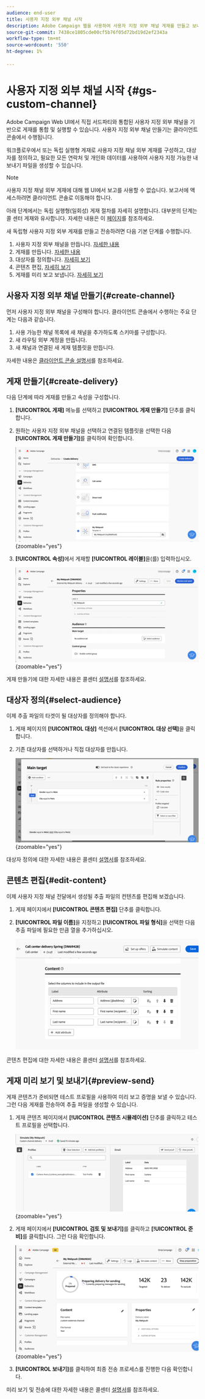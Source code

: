 ```yaml
---
audience: end-user
title: 사용자 지정 외부 채널 시작
description: Adobe Campaign 웹을 사용하여 사용자 지정 외부 채널 게재를 만들고 보내는 방법을 알아봅니다
source-git-commit: 7438ce1805cde00cf5b76f05d72bd19d2ef2343a
workflow-type: tm+mt
source-wordcount: '550'
ht-degree: 1%

---
```


# 사용자 지정 외부 채널 시작 {#gs-custom-channel}

Adobe Campaign Web UI에서 직접 서드파티와 통합된 사용자 지정 외부 채널을 기반으로 게재를 통합 및 실행할 수 있습니다. 사용자 지정 외부 채널 만들기는 클라이언트 콘솔에서 수행됩니다.

워크플로우에서 또는 독립 실행형 게재로 사용자 지정 채널 외부 게재를 구성하고, 대상자를 정의하고, 필요한 모든 연락처 및 개인화 데이터를 사용하여 사용자 지정 가능한 내보내기 파일을 생성할 수 있습니다.

>[!NOTE]
>
>사용자 지정 채널 외부 게재에 대해 웹 UI에서 보고를 사용할 수 없습니다. 보고서에 액세스하려면 클라이언트 콘솔로 이동해야 합니다.

아래 단계에서는 독립 실행형(일회성) 게재 절차를 자세히 설명합니다. 대부분의 단계는 콜 센터 게재와 유사합니다. 자세한 내용은 이 [페이지](../call-center/create-call-center.md)를 참조하세요.

새 독립형 사용자 지정 외부 게재를 만들고 전송하려면 다음 기본 단계를 수행합니다.

1. 사용자 지정 외부 채널을 만듭니다. [자세한 내용](#create-channel)
1. 게재를 만듭니다. [자세한 내용](#create-delivery)
1. 대상자를 정의합니다. [자세히 보기](#select-audience)
1. 콘텐츠 편집, [자세히 보기](#edit-content)
1. 게재를 미리 보고 보냅니다. [자세히 보기](#preview-send)

## 사용자 지정 외부 채널 만들기{#create-channel}

먼저 사용자 지정 외부 채널을 구성해야 합니다. 클라이언트 콘솔에서 수행하는 주요 단계는 다음과 같습니다.

1. 사용 가능한 채널 목록에 새 채널을 추가하도록 스키마를 구성합니다.
1. 새 라우팅 외부 계정을 만듭니다.
1. 새 채널과 연결된 새 게재 템플릿을 만듭니다.

자세한 내용은 [클라이언트 콘솔 설명서](https://experienceleague.adobe.com/docs/campaign/campaign-v8/send/custom-channel.html)를 참조하세요.

## 게재 만들기{#create-delivery}

다음 단계에 따라 게재를 만들고 속성을 구성합니다.

1. **[!UICONTROL 게재]** 메뉴를 선택하고 **[!UICONTROL 게재 만들기]** 단추를 클릭합니다.

1. 원하는 사용자 지정 외부 채널을 선택하고 연결된 템플릿을 선택한 다음 **[!UICONTROL 게재 만들기]**&#x200B;를 클릭하여 확인합니다.

   ![사용자 지정 게재 만들기를 보여 주는 스크린샷](assets/cus-create.png){zoomable="yes"}


1. **[!UICONTROL 속성]**&#x200B;에서 게재할 **[!UICONTROL 레이블]**&#x200B;을(를) 입력하십시오.

   ![사용자 지정 게재에 대한 속성 구성을 보여 주는 스크린샷](assets/cus-properties.png){zoomable="yes"}

게재 만들기에 대한 자세한 내용은 콜센터 [설명서](../call-center/create-call-center.md#create-delivery)를 참조하세요.

## 대상자 정의{#select-audience}

이제 추출 파일의 타겟이 될 대상자를 정의해야 합니다.

1. 게재 페이지의 **[!UICONTROL 대상]** 섹션에서 **[!UICONTROL 대상 선택]**&#x200B;을 클릭합니다.

1. 기존 대상자를 선택하거나 직접 대상자를 만듭니다.

   ![사용자 지정 게재에 대한 대상 선택을 보여 주는 스크린샷](assets/cc-audience2.png){zoomable="yes"}

대상자 정의에 대한 자세한 내용은 콜센터 [설명서](../call-center/create-call-center.md#select-audience)를 참조하세요.

## 콘텐츠 편집{#edit-content}

이제 사용자 지정 채널 전달에서 생성될 추출 파일의 컨텐츠를 편집해 보겠습니다.

1. 게재 페이지에서 **[!UICONTROL 콘텐츠 편집]** 단추를 클릭합니다.

1. **[!UICONTROL 파일 이름]**&#x200B;을 지정하고 **[!UICONTROL 파일 형식]**&#x200B;을 선택한 다음 추출 파일에 필요한 만큼 열을 추가하십시오.

   ![추출 파일에 대한 특성 구성 옵션을 보여 주는 스크린샷입니다.](assets/cc-content-attributes.png)

콘텐츠 편집에 대한 자세한 내용은 콜센터 [설명서](../call-center/create-call-center.md#edit-content)를 참조하세요.

## 게재 미리 보기 및 보내기{#preview-send}

게재 콘텐츠가 준비되면 테스트 프로필을 사용하여 미리 보고 증명을 보낼 수 있습니다. 그런 다음 게재를 전송하여 추출 파일을 생성할 수 있습니다.

1. 게재 콘텐츠 페이지에서 **[!UICONTROL 콘텐츠 시뮬레이션]** 단추를 클릭하고 테스트 프로필을 선택합니다.

   ![게재 콘텐츠 페이지의 콘텐츠 시뮬레이션 옵션을 보여 주는 스크린샷](assets/cus-simulate.png){zoomable="yes"}

1. 게재 페이지에서 **[!UICONTROL 검토 및 보내기]**&#x200B;를 클릭하고 **[!UICONTROL 준비]**&#x200B;를 클릭합니다. 그런 다음 확인합니다.

   ![준비 옵션 및 로그 메뉴를 보여 주는 스크린샷](assets/cus-prepare.png){zoomable="yes"}

1. **[!UICONTROL 보내기]**&#x200B;를 클릭하여 최종 전송 프로세스를 진행한 다음 확인합니다.

미리 보기 및 전송에 대한 자세한 내용은 콜센터 [설명서](../call-center/create-call-center.md#preview-send)를 참조하세요.
